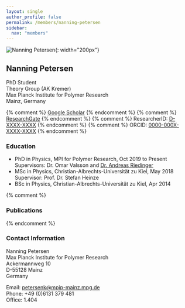 ```yaml
---
layout: single
author_profile: false
permalink: /members/nanning-petersen
sidebar:
  nav: "members"
---
```


![Nanning Petersen]({{site.url}}/assets/images/NanningPetersen.jpg){: width="200px"}

## Nanning Petersen
PhD Student  
Theory Group (AK Kremer)  
Max Planck Institute for Polymer Research  
Mainz, Germany

{% comment %} [Google Scholar](https://scholar.google.nl/citations?user=XXXXXX)  {% endcomment %}
{% comment %} [ResearchGate](https://www.researchgate.net/profile/XXXXX)  {% endcomment %}
{% comment %} ResearcherID: [D-XXXX-XXXX](http://www.researcherid.com/rid/XXXXX)  {% endcomment %}
{% comment %} ORCID: [0000-000X-XXXX-XXXX](http://orcid.org/0000-000X-XXXX-XXXX)  {% endcomment %}



### Education

* PhD in Physics, MPI for Polymer Research, Oct 2019 to Present  
  Supervisors: Dr. Omar Valsson and [Dr. Andreas Riedinger](https://sites.google.com/view/riedinger-group-mpip)  
* MSc in Physics, Christian-Albrechts-Universität zu Kiel, May 2018  
  Supervisor: Prof. Dr. Stefan Heinze  
* BSc in Physics, Christian-Albrechts-Universität zu Kiel, Apr 2014  

{% comment %}
### Publications
{% endcomment %}

### Contact Information
Nanning Petersen  
Max Planck Institute for Polymer Research  
Ackermannweg 10  
D-55128 Mainz  
Germany

Email: [petersenk@mpip-mainz.mpg.de](mailto:petersenk@mpip-mainz.mpg.de)  
Phone: +49 (0)6131 379 481  
Office: 1.404
